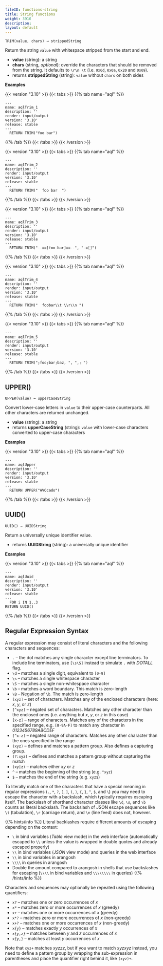 ```yaml
---
fileID: functions-string
title: String functions
weight: 3910
description: 
layout: default
---
```

`TRIM(value, chars) → strippedString`

Return the string `value` with whitespace stripped from the start and end.

- **value** (string): a string
- **chars** (string, *optional*): override the characters that should
  be removed from the string. It defaults to `\r\n \t` (i.e. `0x0d`, `0x0a`,
  `0x20` and `0x09`).
- returns **strippedString** (string): `value` without `chars` on both sides

**Examples**


 {{< version "3.10" >}}
{{< tabs >}}
{{% tab name="aql" %}}
```aql
---
name: aqlTrim_1
description: ''
render: input/output
version: '3.10'
release: stable
---
  RETURN TRIM("foo bar")
```
{{% /tab %}}
{{< /tabs >}}
{{< /version >}}






 {{< version "3.10" >}}
{{< tabs >}}
{{% tab name="aql" %}}
```aql
---
name: aqlTrim_2
description: ''
render: input/output
version: '3.10'
release: stable
---
  RETURN TRIM("  foo bar  ")
```
{{% /tab %}}
{{< /tabs >}}
{{< /version >}}






 {{< version "3.10" >}}
{{< tabs >}}
{{% tab name="aql" %}}
```aql
---
name: aqlTrim_3
description: ''
render: input/output
version: '3.10'
release: stable
---
  RETURN TRIM("--==[foo-bar]==--", "-=[]")
```
{{% /tab %}}
{{< /tabs >}}
{{< /version >}}






 {{< version "3.10" >}}
{{< tabs >}}
{{% tab name="aql" %}}
```aql
---
name: aqlTrim_4
description: ''
render: input/output
version: '3.10'
release: stable
---
  RETURN TRIM("  foobar\\t \\r\\n ")
```
{{% /tab %}}
{{< /tabs >}}
{{< /version >}}






 {{< version "3.10" >}}
{{< tabs >}}
{{% tab name="aql" %}}
```aql
---
name: aqlTrim_5
description: ''
render: input/output
version: '3.10'
release: stable
---
  RETURN TRIM(";foo;bar;baz, ", ",; ")
```
{{% /tab %}}
{{< /tabs >}}
{{< /version >}}





## UPPER()

`UPPER(value) → upperCaseString`

Convert lower-case letters in `value` to their upper-case counterparts.
All other characters are returned unchanged.

- **value** (string): a string
- returns **upperCaseString** (string): `value` with lower-case characters converted
  to upper-case characters

**Examples**


 {{< version "3.10" >}}
{{< tabs >}}
{{% tab name="aql" %}}
```aql
---
name: aqlUpper
description: ''
render: input/output
version: '3.10'
release: stable
---
  RETURN UPPER("AVOcado")
```
{{% /tab %}}
{{< /tabs >}}
{{< /version >}}





## UUID()

`UUID() → UUIDString`

Return a universally unique identifier value.

- returns **UUIDString** (string): a universally unique identifier

**Examples**


 {{< version "3.10" >}}
{{< tabs >}}
{{% tab name="aql" %}}
```aql
---
name: aqlUuid
description: ''
render: input/output
version: '3.10'
release: stable
---
  FOR i IN 1..3
RETURN UUID()
```
{{% /tab %}}
{{< /tabs >}}
{{< /version >}}





## Regular Expression Syntax

A regular expression may consist of literal characters and the following 
characters and sequences:

- `.` – the dot matches any single character except line terminators.
  To include line terminators, use `[\s\S]` instead to simulate `.` with *DOTALL* flag.
- `\d` – matches a single digit, equivalent to `[0-9]`
- `\s` – matches a single whitespace character
- `\S` – matches a single non-whitespace character
- `\b` – matches a word boundary. This match is zero-length
- `\B` – Negation of `\b`. The match is zero-length
- `[xyz]` – set of characters. Matches any of the enclosed characters
  (here: *x*, *y*, or *z*)
- `[^xyz]` – negated set of characters. Matches any other character than the
  enclosed ones (i.e. anything but *x*, *y*, or *z* in this case)
- `[x-z]` – range of characters. Matches any of the characters in the 
  specified range, e.g. `[0-9A-F]` to match any character in
  *0123456789ABCDEF*
- `[^x-z]` – negated range of characters. Matches any other character than the
  ones specified in the range
- `(xyz)` – defines and matches a pattern group. Also defines a capturing group.
- `(?:xyz)` – defines and matches a pattern group without capturing the match
- `(xy|z)` – matches either *xy* or *z*
- `^` – matches the beginning of the string (e.g. `^xyz`)
- `$` – matches the end of the string (e.g. `xyz$`)

To literally match one of the characters that have a special meaning in regular
expressions (`.`, `*`, `?`, `[`, `]`, `(`, `)`, `{`, `}`, `^`, `$`, and `\`)
you may need to escape the character with a backslash, which typically requires
escaping itself. The backslash of shorthand character classes like `\d`, `\s`,
and `\b` counts as literal backslash. The backslash of JSON escape sequences
like `\t` (tabulation), `\r` (carriage return), and `\n` (line feed) does not,
however.

{{% hints/info %}}
Literal backlashes require different amounts of escaping depending on the
context:
- `\` in bind variables (_Table_ view mode) in the web interface (automatically
  escaped to `\\` unless the value is wrapped in double quotes and already
  escaped properly)
- `\\` in bind variables (_JSON_ view mode) and queries in the web interface
- `\\` in bind variables in arangosh
- `\\\\` in queries in arangosh
- Double the amount compared to arangosh in shells that use backslashes for
escaping (`\\\\` in bind variables and `\\\\\\\\` in queries)
{{% /hints/info %}}

Characters and sequences may optionally be repeated using the following
quantifiers:

- `x?` – matches one or zero occurrences of *x*
- `x*` – matches zero or more occurrences of *x* (greedy)
- `x+` – matches one or more occurrences of *x* (greedy)
- `x*?` – matches zero or more occurrences of *x* (non-greedy)
- `x+?` – matches one or more occurrences of *x* (non-greedy)
- `x{y}` – matches exactly *y* occurrences of *x*
- `x{y,z}` – matches between *y* and *z* occurrences of *x*
- `x{y,}` – matches at least *y* occurrences of *x*

Note that `xyz+` matches *xyzzz*, but if you want to match *xyzxyz* instead,
you need to define a pattern group by wrapping the sub-expression in parentheses
and place the quantifier right behind it, like `(xyz)+`.
